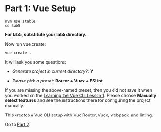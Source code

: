 # Part 1: Vue Setup

```
nvm use stable
cd lab5
```

**For lab5, substitute your lab5 directory.**

Now run vue create:

```
vue create .
```

It will ask you some questions:

- _Generate project in current directory?_: **Y**

- _Please pick a preset_: **Router + Vuex + ESLint**

If you are missing the above-named preset, then you did not save it when you
worked on the [Learning the Vue CLI Lesson 1](https://github.com/BYU-CS-260-Winter-2019/learning-vue-cli/blob/master/tutorials/lesson1.md). Please choose **Manually
select features** and see the instructions there for configuring the project manually.

This creates a Vue CLI setup with Vue Router, Vuex, webpack, and linting.

Go to [Part 2](/tutorials/part2.md).
